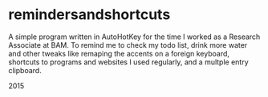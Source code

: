 # remindersandshortcuts
A simple program written in AutoHotKey for the time I worked as a Research Associate at BAM. To remind me to check my todo list, drink more water and other tweaks like remaping the accents on a foreign keyboard, shortcuts to programs and websites I used regularly, and a multple entry clipboard.

2015
